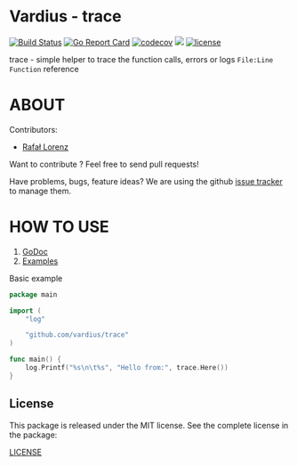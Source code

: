 Vardius - trace
================
[![Build Status](https://travis-ci.org/vardius/trace.svg?branch=master)](https://travis-ci.org/vardius/trace)
[![Go Report Card](https://goreportcard.com/badge/github.com/vardius/trace)](https://goreportcard.com/report/github.com/vardius/trace)
[![codecov](https://codecov.io/gh/vardius/trace/branch/master/graph/badge.svg)](https://codecov.io/gh/vardius/trace)
[![](https://godoc.org/github.com/vardius/trace?status.svg)](http://godoc.org/github.com/vardius/trace)
[![license](https://img.shields.io/github/license/mashape/apistatus.svg)](https://github.com/vardius/trace/blob/master/LICENSE.md)

trace - simple helper to trace the function calls, errors or logs `File:Line Function` reference

ABOUT
==================================================
Contributors:

* [Rafał Lorenz](http://rafallorenz.com)

Want to contribute ? Feel free to send pull requests!

Have problems, bugs, feature ideas?
We are using the github [issue tracker](https://github.com/vardius/trace/issues) to manage them.

HOW TO USE
==================================================

1. [GoDoc](http://godoc.org/github.com/vardius/trace)
2. [Examples](http://godoc.org/github.com/vardius/trace#pkg-examples)

Basic example
```go
package main

import (
    "log"

    "github.com/vardius/trace"
)

func main() {
    log.Printf("%s\n\t%s", "Hello from:", trace.Here())
}
```

License
-------

This package is released under the MIT license. See the complete license in the package:

[LICENSE](LICENSE.md)
